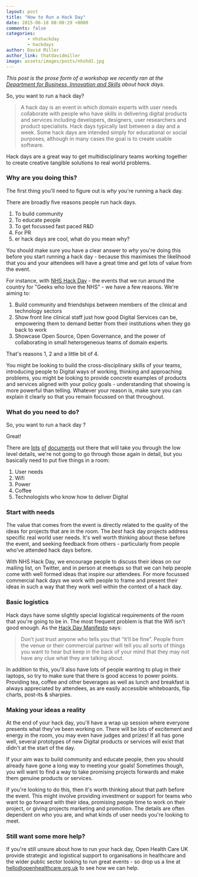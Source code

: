 ```yaml
---
layout: post
title: "How to Run a Hack Day"
date: 2015-06-18 08:00:29 +0000
comments: false
categories:
        - nhshackday
        - hackdays
author: David Miller
author_link: thatdavidmiller
image: assets/images/posts/nhshd1.jpg
---
```

<i>This post is the prose form of a workshop we recently ran at the [Department for Business, Innovation and Skills](https://twitter.com/bisgovuk)
about hack days.</i>

So, you want to run a hack day?

<blockquote class="custom-quote"><p><i class="fa fa-quote-left"></i>
A hack day is an event in which domain experts with user needs collaborate with people who have skills in delivering digital
products and services including developers, designers, user researchers and product specialists.
Hack days typically last between a day and a week. Some hack days are intended simply for educational or social purposes,
although in many cases the goal is to create usable software.
</p></blockquote>

Hack days are a great way to get multidisciplinary teams working together to create creative tangible solutions to real
world problems.

### Why are you doing this?

The first thing you'll need to figure out is *why* you're running a hack day.

There are broadly five reasons people run hack days.

1. To build community
2. To educate people
3. To get focussed fast paced R&D
4. For PR
5. er hack days are cool, what do you mean why?

You should make sure you have a clear answer to *why* you're doing this before you start running a hack day - because this maximises the likelihood
that you and your attendees will have a great time and get lots of value from the event.

For instance, with [NHS Hack Day](http://nhshackday.com) - the events that we run around the country for "Geeks who love the NHS" - we have a few
reasons. We're aiming to:

1. Build community and friendships between members of the clinical and technology sectors
2. Show front line clinical staff just how good Digital Services can be, empowering them to demand better from their institutions when they go back to work
4. Showcase Open Source, Open Governance, and the power of collaborating in small heterogeneous teams of domain experts.

That's reasons 1, 2 and a little bit of 4.

You might be looking to build the cross-disciplinary skills of your teams, introducing people to Digital ways of working, thinking and approaching
problems, you might be looking to provide concrete examples of products and services aligned with your policy goals - understanding that showing is more
powerful than telling. Whatever your reason is, make sure you can explain it clearly so that you remain focussed on that throughout.

### What do you need to do?

So, you want to run a hack day ?

Great!

There are [lots](http://hackdaymanifesto.com/) [of](https://hackathon.guide/) [documents](http://nhshackday.com/tools/organiser-notes/) out there that
will take you through the low level details, we're not going to go through those again in detail, but you basically need to put five things in a room:

1. User needs
2. Wifi
3. Power
4. Coffee
5. Technologists who know how to deliver Digital

### Start with needs

The value that comes from the event is directly related to the quality of the ideas for projects that are in the room. The *best* hack day projects
address specific real world user needs. It's well worth thinking about these before the event, and seeking feedback from others - particularly from
people who've attended hack days before.

With NHS Hack Day, we encourage people to discuss their ideas on our mailing list, on Twitter, and in person
at meetups so that we can help people come with well formed ideas that inspire our attendees. For more focussed commercial hack days we work with
people to frame and present their ideas in such a way that they work well within the context of a hack day.


### Basic logistics

Hack days have some slightly special logistical requirements of the room that you're going to be in. The most frequent problem is that the Wifi isn't
good enough. As the [Hack Day Manifesto](http://hackdaymanifesto.com/) says:

<blockquote class="custom-quote"><p><i class="fa fa-quote-left"></i>
Don’t just trust anyone who tells you that “it’ll be fine”. People from the venue or their commercial partner will tell you all sorts of things you
want to hear but keep in the back of your mind that they may not have any clue what they are talking about.
</p></blockquote>

In addition to this, you'll also have lots of people wanting to plug in their laptops, so try to make sure that there is good access to power points.
Providing tea, coffee and other beverages as well as lunch and breakfast is always appreciated by attendees, as are easily accessible whiteboards,
flip charts, post-its & sharpies.


### Making your ideas a reality

At the end of your hack day, you'll have a wrap up session where everyone presents what they've been working on. There will be lots of excitement and
energy in the room, you may even have judges and prizes! If all has gone well, several prototypes of new Digital products or services will exist that
didn't at the start of the day.

If your aim was to build community and educate people, then you should already have gone a long way to meeting your goals! Sometimes though, you will
want to find a way to take promising projects forwards and make them genuine products or services.

If you're looking to do this, then it's worth thinking about that path before the event. This might involve providing investment or support for teams
who want to go forward with their idea, promising people time to work on their project, or giving projects marketing and promotion. The details are
often dependent on who you are, and what kinds of user needs you're looking to meet.

### Still want some more help?

If you're still unsure about how to run your hack day, Open Health Care UK provide strategic and logistical support to organisations in healthcare and
the wider public sector looking to run great events - so drop us a line at [hello@openhealthcare.org.uk](hello@openhealthcare.org.uk) to see how we
can help.
